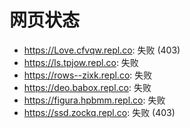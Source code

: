 # 网页状态
- https://Love.cfvqw.repl.co: 失败 (403)
- https://ls.tpjow.repl.co: 失败
- https://rows--zixk.repl.co: 失败
- https://deo.babox.repl.co: 失败
- https://figura.hpbmm.repl.co: 失败
- https://ssd.zockq.repl.co: 失败 (403)
